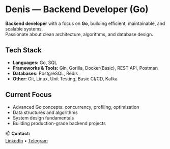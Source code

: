 # Denis — Backend Developer (Go)

**Backend developer** with a focus on **Go**, building efficient, maintainable, and scalable systems.  
Passionate about clean architecture, algorithms, and database design.

## Tech Stack
- **Languages:** Go, SQL
- **Frameworks & Tools:** Gin, Gorilla, Docker(Basic), REST API, Postman
- **Databases:** PostgreSQL, Redis
- **Other:** Git, Linux, Unit Testing, Basic CI/CD, Kafka

## Current Focus
- Advanced Go concepts: concurrency, profiling, optimization
- Data structures and algorithms
- System design fundamentals
- Building production-grade backend projects



📫 **Contact:**  
[LinkedIn](https://www.linkedin.com/in/mrevds/) • [Telegram](t.me/mrevds)
